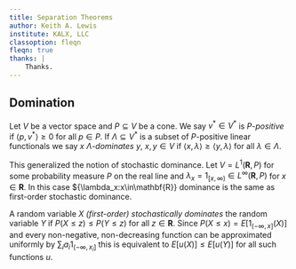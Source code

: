 ```yaml
---
title: Separation Theorems
author: Keith A. Lewis
institute: KALX, LLC
classoption: fleqn
fleqn: true
thanks: |
	Thanks.
---
```


## Domination

Let $V$ be a vector space and $P\subseteq V$ be a cone. We say $v^*\in V^*$ is
$P$-_positive_ if $\langle p, v^* \rangle\ge0$ for all $p\in P$.
If $\Lambda\subseteq V^*$ is a subset of $P$-positive linear functionals we
say $x$ $\Lambda$-_dominates_ $y$, $x,y\in V$ if
$\langle x, \lambda\rangle\ge \langle y, \lambda\rangle$ for all $\lambda\in\Lambda$.

This generalized the notion of stochastic dominance. Let $V = L^1(\mathbf{R}, P)$ for some probability
measure $P$ on the real line and $\lambda_x = 1_{[x, \infty)}\in L^\infty(\mathbf{R}, P)$ for $x\in\mathbf{R}$.
In this case $\{\lambda_x:x\in\mathbf{R}\} dominance is the same as first-order stochastic dominance.

A random variable $X$ _(first-order) stochastically dominates_ the random variable $Y$ if
$P(X\le z) \le P(Y\le z)$ for all $z\in\bm{R}$. Since $P(X\le x) = E[1_{(-\infty,x]}(X)]$ and
every non-negative, non-decreasing function can be approximated uniformly by
$\sum_i a_i 1_{(-\infty,x_i]}$ this is equivalent to $E[u(X)] \le E[u(Y)]$ for all such functions $u$.
